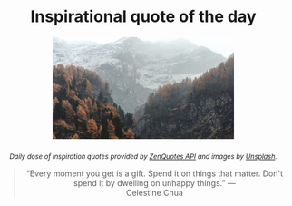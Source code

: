 
<div align="center">

# Inspirational quote of the day

<img src="./data/photo.jpeg" alt="Beautiful nature photo" width="320" height="180">

<sub><i>Daily dose of inspiration quotes provided by [ZenQuotes API](https://zenquotes.io/) and images by [Unsplash](https://unsplash.com/).</i></sub>


<blockquote>&ldquo;Every moment you get is a gift. Spend it on things that matter. Don't spend it by dwelling on unhappy things.&rdquo; &mdash; <footer>Celestine Chua</footer></blockquote>

</div>
